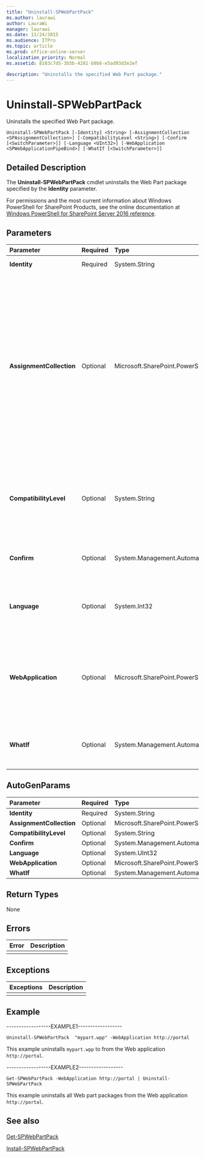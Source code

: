 ```yaml
---
title: "Uninstall-SPWebPartPack"
ms.author: laurawi
author: LauraWi
manager: laurawi
ms.date: 11/24/2015
ms.audience: ITPro
ms.topic: article
ms.prod: office-online-server
localization_priority: Normal
ms.assetid: 8103c7d5-3b5b-4281-b9b6-e5ad93d3e2ef

description: "Uninstalls the specified Web Part package."
---
```


# Uninstall-SPWebPartPack

Uninstalls the specified Web Part package.
  
```
Uninstall-SPWebPartPack [-Identity] <String> [-AssignmentCollection <SPAssignmentCollection>] [-CompatibilityLevel <String>] [-Confirm [<SwitchParameter>]] [-Language <UInt32>] [-WebApplication <SPWebApplicationPipeBind>] [-WhatIf [<SwitchParameter>]]

```

## Detailed Description

The **Uninstall-SPWebPartPack** cmdlet uninstalls the Web Part package specified by the **Identity** parameter. 
  
For permissions and the most current information about Windows PowerShell for SharePoint Products, see the online documentation at [Windows PowerShell for SharePoint Server 2016 reference](https://go.microsoft.com/fwlink/p/?LinkId=671715).
  
## Parameters

|**Parameter**|**Required**|**Type**|**Description**|
|:-----|:-----|:-----|:-----|
|**Identity** <br/> |Required  <br/> |System.String  <br/> |Specifies the Web Part package in the farm's configuration database.  <br/> |
|**AssignmentCollection** <br/> |Optional  <br/> |Microsoft.SharePoint.PowerShell.SPAssignmentCollection  <br/> |Manages objects for the purpose of proper disposal. Use of objects, such as **SPWeb** or **SPSite**, can use large amounts of memory and use of these objects in Windows PowerShell scripts requires proper memory management. Using the **SPAssignment** object, you can assign objects to a variable and dispose of the objects after they are needed to free up memory. When **SPWeb**, **SPSite**, or **SPSiteAdministration** objects are used, the objects are automatically disposed of if an assignment collection or the **Global** parameter is not used.  <br/> > [!NOTE]> When the **Global** parameter is used, all objects are contained in the global store. If objects are not immediately used, or disposed of by using the **Stop-SPAssignment** command, an out-of-memory scenario can occur.           |
|**CompatibilityLevel** <br/> |Optional  <br/> |System.String  <br/> |Specifies the version of templates to use when creating a new **SPSite** object. This value sets the initial CompatibilityLevel value for the site collection. When this parameter is not specified, the CompatibilityLevel will default to the highest possible version for the web application depending on the SiteCreationMode setting.  <br/> |
|**Confirm** <br/> |Optional  <br/> |System.Management.Automation.SwitchParameter  <br/> |Prompts you for confirmation before executing the command. For more information, type the following command: **get-help about_commonparameters** <br/> |
|**Language** <br/> |Optional  <br/> |System.Int32  <br/> |Specifies the language ID of the Web Part package to delete. If no language is specified, the Web Part package is uninstalled for all languages.  <br/> The type must be a valid language identifier, in the form 1033.  <br/> |
|**WebApplication** <br/> |Optional  <br/> |Microsoft.SharePoint.PowerShell.SPWebApplicationPipeBind  <br/> |Specifies the Web application from which to uninstall the Web Part package. If no Web application is specified, the Web Part package is uninstalled from all Web applications.  <br/> The type must be a valid name, in the form WebApplication-1212, or a URL, in the form http://server_name/WebApplication-1212.  <br/> |
|**WhatIf** <br/> |Optional  <br/> |System.Management.Automation.SwitchParameter  <br/> |Displays a message that describes the effect of the command instead of executing the command. For more information, type the following command: **get-help about_commonparameters** <br/> |
   
## AutoGenParams

|**Parameter**|**Required**|**Type**|**Description**|
|:-----|:-----|:-----|:-----|
|**Identity** <br/> |Required  <br/> |System.String  <br/> ||
|**AssignmentCollection** <br/> |Optional  <br/> |Microsoft.SharePoint.PowerShell.SPAssignmentCollection  <br/> ||
|**CompatibilityLevel** <br/> |Optional  <br/> |System.String  <br/> ||
|**Confirm** <br/> |Optional  <br/> |System.Management.Automation.SwitchParameter  <br/> ||
|**Language** <br/> |Optional  <br/> |System.UInt32  <br/> ||
|**WebApplication** <br/> |Optional  <br/> |Microsoft.SharePoint.PowerShell.SPWebApplicationPipeBind  <br/> ||
|**WhatIf** <br/> |Optional  <br/> |System.Management.Automation.SwitchParameter  <br/> ||
   
## Return Types

None
  
## Errors

|**Error**|**Description**|
|:-----|:-----|
|||
   
## Exceptions

|**Exceptions**|**Description**|
|:-----|:-----|
|||
   
## Example

------------------EXAMPLE1------------------
  
```
Uninstall-SPWebPartPack  "mypart.wpp" -WebApplication http://portal
```

This example uninstalls  `mypart.wpp` to from the Web application  `http://portal`.
  
------------------EXAMPLE2------------------
  
```
Get-SPWebPartPack -WebApplication http://portal | Uninstall-SPWebPartPack
```

This example uninstalls all Web part packages from the Web application  `http://portal`.
  
## See also

#### 

[Get-SPWebPartPack](get-spwebpartpack.md)
  
[Install-SPWebPartPack](install-spwebpartpack.md)

